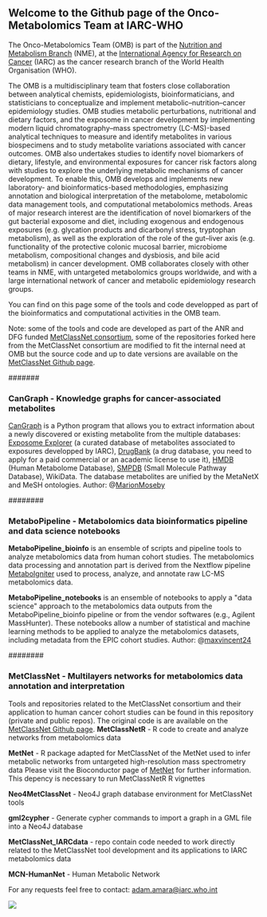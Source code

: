 ## Welcome to the Github page of the Onco-Metabolomics Team at IARC-WHO

The Onco-Metabolomics Team (OMB) is part of the [Nutrition and Metabolism Branch](https://www.iarc.who.int/branches-nme/) (NME), at the [International Agency for Research on Cancer](https://www.iarc.who.int/) (IARC) as the cancer research branch of the World Health Organisation (WHO).


The OMB is a multidisciplinary team that fosters close collaboration between analytical chemists, epidemiologists, bioinformaticians, and statisticians to conceptualize and implement metabolic–nutrition–cancer epidemiology studies. OMB studies metabolic perturbations, nutritional and dietary factors, and the exposome in cancer development by implementing modern liquid chromatography–mass spectrometry (LC-MS)-based analytical techniques to measure and identify metabolites in various biospecimens and to study metabolite variations associated with cancer outcomes.
OMB also undertakes studies to identify novel biomarkers of dietary, lifestyle, and environmental exposures for cancer risk factors along with studies to explore the underlying metabolic mechanisms of cancer development. To enable this, OMB develops and implements new laboratory- and bioinformatics-based methodologies, emphasizing annotation and biological interpretation of the metabolome, metabolomic data management tools, and computational metabolomics methods.
Areas of major research interest are the identification of novel biomarkers of the gut bacterial exposome and diet, including exogenous and endogenous exposures (e.g. glycation products and dicarbonyl stress, tryptophan metabolism), as well as the exploration of the role of the gut–liver axis (e.g. functionality of the protective colonic mucosal barrier, microbiome metabolism, compositional changes and dysbiosis, and bile acid metabolism) in cancer development.
OMB collaborates closely with other teams in NME, with untargeted metabolomics groups worldwide, and with a large international network of cancer and metabolic epidemiology research groups.

You can find on this page some of the tools and code developped as part of the bioinformatics and computational activities in the OMB team.

Note: some of the tools and code are developed as part of the ANR and DFG funded [MetClassNet consortium](http://www.metclassnet.org/), some of the repositories forked here from the MetClassNet consortium are modified to fit the internal need at OMB but the source code and up to date versions are available on the [MetClassNet Github page](https://github.com/MetClassNet).


#######
### CanGraph - Knowledge graphs for cancer-associated metabolites
[CanGraph](https://omb-iarc.github.io/CanGraph/) is a Python program that allows you to extract information about a newly discovered or existing metabolite from the multiple databases: [Exposome Explorer](http://exposome-explorer.iarc.fr/) (a curated database of metabolites associated to exposures developped by IARC), [DrugBank](https://go.drugbank.com/) (a drug database, you need to apply for a paid commercial or an academic license to use it), [HMDB](https://hmdb.ca/metabolites) (Human Metabolome Database), [SMPDB](https://smpdb.ca/) (Small Molecule Pathway Database), WikiData. The database metabolites are unified by the MetaNetX and MeSH ontologies. 
Author: @[MarionMoseby](https://github.com/orgs/OMB-IARC/people/MarionMoseby)

########
### MetaboPipeline - Metabolomics data bioinformatics pipeline and data science notebooks

**MetaboPipeline_bioinfo** is an ensemble of scripts and pipeline tools to analyze metabolomics data from human cohort studies. 
The metabolomics data processing and annotation part is derived from the Nextflow pipeline [MetaboIgniter](https://nf-co.re/metaboigniter) used to process, analyze, and annotate raw LC-MS metabolomics data. 

**MetaboPipeline_notebooks** is an ensemble of notebooks to apply a "data science" approach to the metabolomics data outputs from the MetaboPipeline_bioinfo pipeline or from the vendor softwares (e.g., Agilent MassHunter). These notebooks allow a number of statistical and machine learning methods to be applied to analyze the metabolomics datasets, including metadata from the EPIC cohort studies.
Author: @[maxvincent24](https://github.com/maxvincent24)

########
### MetClassNet - Multilayers networks for metabolomics data annotation and interpretation
Tools and repositories related to the MetClassNet consortium and their application to human cancer cohort studies can be found in this repository (private and public repos). The original code is are available on the [MetClassNet Github page](https://github.com/MetClassNet).
**MetClassNetR** - R code to create and analyze networks from metabolomics data

**MetNet** - R package adapted for MetClassNet of the MetNet used to infer metabolic networks from untargeted high-resolution mass spectrometry data
Please visit the Bioconductor page of [MetNet](https://bioconductor.org/packages/release/bioc/html/MetNet.html) for further information.
This depency is necessary to run MetClassNetR R vignettes

**Neo4MetClassNet** - Neo4J graph database environment for MetClassNet tools

**gml2cypher** - Generate cypher commands to import a graph in a GML file into a Neo4J database

**MetClassNet_IARCdata** - repo contain code needed to work directly related to the MetClassNet tool development and its applications to IARC metabolomics data

**MCN-HumanNet** - Human Metabolic Network 


For any requests feel free to contact: adam.amara@iarc.who.int


![](https://www.iarc.who.int/config/logo.svg) 
